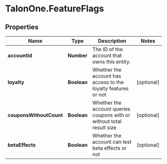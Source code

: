 # TalonOne.FeatureFlags

## Properties
Name | Type | Description | Notes
------------ | ------------- | ------------- | -------------
**accountId** | **Number** | The ID of the account that owns this entity. | 
**loyalty** | **Boolean** | Whether the account has access to the loyalty features or not | [optional] 
**couponsWithoutCount** | **Boolean** | Whether the account queries coupons with or without total result size | [optional] 
**betaEffects** | **Boolean** | Whether the account can test beta effects or not | [optional] 


